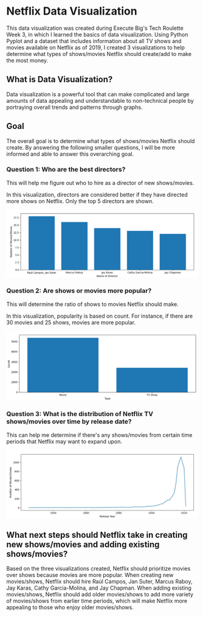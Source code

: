 # Netflix Data Visualization
This data visualization was created during Execute Big's Tech Roulette Week 3, in which I learned the basics of data visualization. Using Python Pyplot and a dataset that includes information about all TV shows and movies available on Netflix as of 2019, I created 3 visualizations to help determine what types of shows/movies Netflix should create/add to make the most money.

## What is Data Visualization?
Data visualization is a powerful tool that can make complicated and large amounts of data appealing and understandable to non-technical people by portraying overall trends and patterns through graphs. 

## Goal
The overall goal is to determine what types of shows/movies Netflix should create. By answering the following smaller questions, I will be more informed and able to answer this overarching goal.

### Question 1: Who are the best directors?
This will help me figure out who to hire as a director of new shows/movies.

In this visualization, directors are considered better if they have directed more shows on Netflix. Only the top 5 directors are shown. 

![Plot 1](https://github.com/jbian92/Netflix-Data-Visualization/blob/8e412c122b3626a79972b44562daa489c4716d4c/Question%201.png)

### Question 2: Are shows or movies more popular?
This will determine the ratio of shows to movies Netflix should make.

In this visualization, popularity is based on count. For instance, if there are 30 movies and 25 shows, movies are more popular.

![Plot 2](https://github.com/jbian92/Netflix-Data-Visualization/blob/8e412c122b3626a79972b44562daa489c4716d4c/Question%202.png)

### Question 3: What is the distribution of Netflix TV shows/movies over time by release date?
This can help me determine if there's any shows/movies from certain time periods that Netflix may want to expand upon.

![Plot 3](https://github.com/jbian92/Netflix-Data-Visualization/blob/8e412c122b3626a79972b44562daa489c4716d4c/Question%203.png)

## What next steps should Netflix take in creating new shows/movies and adding existing shows/movies?
Based on the three visualizations created, Netflix should prioritize movies over shows because movies are more popular. When creating new movies/shows, Netflix should hire Raúl Campos, Jan Suter, Marcus Raboy, Jay Karas, Cathy Garcia-Molina, and Jay Chapman. When adding existing movies/shows, Netflix should add older movies/shows to add more variety of movies/shows from earlier time periods, which will make Netflix more appealing to those who enjoy older movies/shows. 
